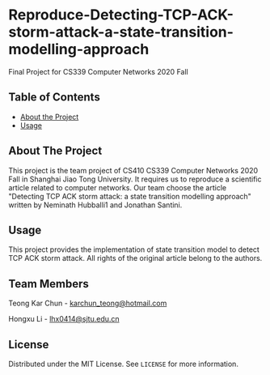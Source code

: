 # Reproduce-Detecting-TCP-ACK-storm-attack-a-state-transition-modelling-approach
Final Project for CS339 Computer Networks 2020 Fall

<!-- TABLE OF CONTENTS -->
## Table of Contents

* [About the Project](#about-the-project)
* [Usage](#usage)


<!-- ABOUT THE PROJECT -->
## About The Project
This project is the team project of CS410 CS339 Computer Networks 2020 Fall
in Shanghai Jiao Tong University. It requires us to reproduce a scientific
article related to computer networks. Our team choose the article "Detecting TCP ACK storm attack: a state
transition modelling approach" written by Neminath Hubballi1 and Jonathan Santini. 

<!-- USAGE -->
## Usage
This project provides the implementation of state transition 
model to detect TCP ACK storm attack. All rights of the original article 
belong to the authors.


<!-- TEAM MEMBERS -->
## Team Members

Teong Kar Chun - karchun_teong@hotmail.com

Hongxu Li - lhx0414@sjtu.edu.cn

<!-- LICENSE -->
## License
Distributed under the MIT License. See `LICENSE` for more information.

